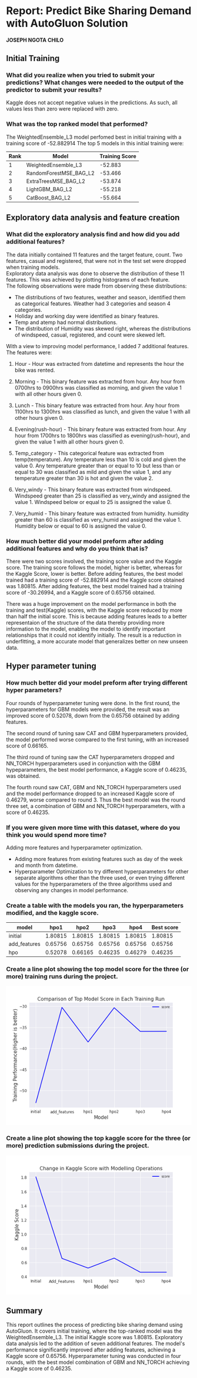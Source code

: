 # Report: Predict Bike Sharing Demand with AutoGluon Solution
#### JOSEPH NGOTA CHILO

## Initial Training
### What did you realize when you tried to submit your predictions? What changes were needed to the output of the predictor to submit your results?
Kaggle does not accept negative values in the predictions. As such, all values less than zero were replaced with zero.

### What was the top ranked model that performed?
The WeightedEnsemble_L3 model perfomed best in initial training with a training score of -52.882914
The top 5 models in this initial training were:

|Rank|Model|Training Score|
|----|-----|--------------|
|1|WeightedEnsemble_L3|-52.883|
|2|RandomForestMSE_BAG_L2|-53.466|
|3|ExtraTreesMSE_BAG_L2|-53.874|
|4|LightGBM_BAG_L2|-55.218|
|5|CatBoost_BAG_L2|-55.664|

## Exploratory data analysis and feature creation
### What did the exploratory analysis find and how did you add additional features?
The data initially contained 11 features and the target feature, count. Two features, casual and registered, that were not in the test set were dropped when training models.  
Exploratory data analysis was done to observe the distribution of these 11 features. This was achieved by plotting histograms of each feature.  
The following observations were made from observing these distributions:
- The distributions of two features, weather and season, identified them as categorical features. Weather had 3 categories and season 4 categories.
- Holiday and working day were identified as binary features.
- Temp and atemp had normal distributions.
- The distribution of Humidity was skewed right, whereas the distributions of windspeed, casual, registered, and count were skewed left.

With a view to improving model performance, I added 7 additional features. The features were:

1. Hour - Hour was extracted from datetime and represents the hour the bike was rented.

2. Morning - This binary feature was extracted from hour. Any hour from 0700hrs to 0900hrs was classified as morning, and given the value 1 with all other hours given 0.

3. Lunch - This binary feature was extracted from hour. Any hour from 1100hrs to 1300hrs was classified as lunch, and given the value 1 with all other hours given 0.

4. Evening(rush-hour) - This binary feature was extracted from hour. Any hour from 1700hrs to 1800hrs was classified as evening(rush-hour), and given the value 1 with all other hours given 0.

5. Temp_category - This categorical feature was extracted from temp(temperature). Any temperature less than 10 is cold and given the value 0. Any temperature greater than or equal to 10 but less than or equal to 30 was classified as mild and given the value 1, and any temperature greater than 30 is hot and given the value 2.

6. Very_windy - This binary feature was extracted from windspeed. Windspeed greater than 25 is classified as very_windy and assigned the value 1. Windspeed below or equal to 25 is assigned the value 0.

7.  Very_humid - This binary feature was extracted from humidity. humidity greater than 60 is classified as very_humid and assigned the value 1. Humidity below or equal to 60 is assigned the value 0.

### How much better did your model preform after adding additional features and why do you think that is?
There were two scores involved, the training score value and the Kaggle score. The training score follows the model, higher is better, whereas for the Kaggle Score, lower is better. Before adding features, the best model trained had a training score of -52.882914 and the Kaggle score obtained was 1.80815. After adding features, the best model trained had a training score of -30.26994, and a Kaggle score of 0.65756 obtained.   

There was a huge improvement on the model performance in both the training and test(Kaggle) scores, with the Kaggle score reduced by more than half the initial score. This is because adding features leads to a better representaion of the structure of the data thereby providing more information to the model, enabling the model to identify important relationships that it could not identify initially. The result is a reduction in underfitting, a more accurate model that generalizes better on new unseen data.

## Hyper parameter tuning
### How much better did your model preform after trying different hyper parameters?
Four rounds of hyperparameter tuning were done. In the first round, the  hyperparameters for GBM models were provided, the result was an improved score of 0.52078, down from the 0.65756 obtained by adding features. 

The second round of tuning saw CAT and GBM hyperparameters provided, the model performed worse compared to the first tuning, with an increased score of 0.66165.  

The third round of tuning saw the CAT hyperparameters dropped and NN_TORCH hyperparameters used in conjunction with the GBM hypeparameters, the best model performance, a Kaggle score of 0.46235, was obtained.  

The fourth round saw CAT, GBM and NN_TORCH hyperparameters used and the model performance dropped to an increased Kaggle score of 0.46279, worse compared to round 3.
Thus the best model was the round three set, a combination of GBM and NN_TORCH hyperparameters, with a score of 0.46235.

### If you were given more time with this dataset, where do you think you would spend more time?
Adding more features and hyperparameter optimization.  
- Adding more features from existing features such as  day of the week and month from datetime.  
- Hyperparameter Optimization to try different hyperparameters for other separate algorithms other than the three used, or even trying different values for the hyperparameters of the three algorithms used and observing any changes in model performance.
### Create a table with the models you ran, the hyperparameters modified, and the kaggle score.
|model|hpo1|hpo2|hpo3|hpo4|Best score|
|--|--|--|--|--|--|
|initial|1.80815|1.80815|1.80815|1.80815|1.80815|
|add_features|0.65756|0.65756|0.65756|0.65756|0.65756|
|hpo|0.52078|0.66165|0.46235|0.46279|0.46235|

### Create a line plot showing the top model score for the three (or more) training runs during the project.

![model_train_score.png](img/model_train_score.png)

### Create a line plot showing the top kaggle score for the three (or more) prediction submissions during the project.

![model_test_score.png](img/model_test_score.png)


## Summary
This report outlines the process of predicting bike sharing demand using AutoGluon. It covers initial training, where the top-ranked model was the WeightedEnsemble_L3. The initial Kaggle score was 1.80815. Exploratory data analysis led to the addition of seven additional features. The model's performance significantly improved after adding features, achieving a Kaggle score of 0.65756. Hyperparameter tuning was conducted in four rounds, with the best model combination of GBM and NN_TORCH achieving a Kaggle score of 0.46235.